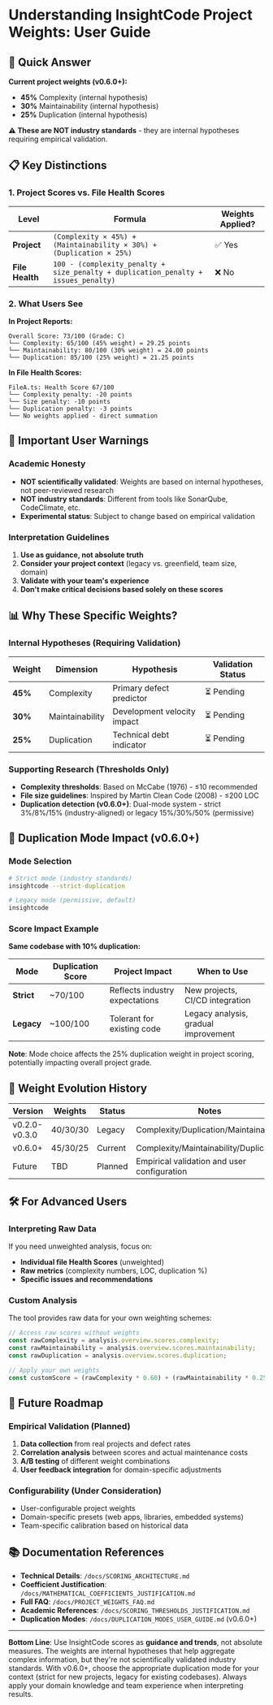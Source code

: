 # Understanding InsightCode Project Weights: User Guide

## 🎯 Quick Answer

**Current project weights (v0.6.0+):**
- **45%** Complexity (internal hypothesis)
- **30%** Maintainability (internal hypothesis) 
- **25%** Duplication (internal hypothesis)

**⚠️ These are NOT industry standards** - they are internal hypotheses requiring empirical validation.

## 📋 Key Distinctions

### 1. Project Scores vs. File Health Scores

| Level | Formula | Weights Applied? |
|-------|---------|------------------|
| **Project** | `(Complexity × 45%) + (Maintainability × 30%) + (Duplication × 25%)` | ✅ Yes |
| **File Health** | `100 - (complexity_penalty + size_penalty + duplication_penalty + issues_penalty)` | ❌ No |

### 2. What Users See

**In Project Reports:**
```
Overall Score: 73/100 (Grade: C)
└── Complexity: 65/100 (45% weight) = 29.25 points
└── Maintainability: 80/100 (30% weight) = 24.00 points  
└── Duplication: 85/100 (25% weight) = 21.25 points
```

**In File Health Scores:**
```
FileA.ts: Health Score 67/100
└── Complexity penalty: -20 points
└── Size penalty: -10 points
└── Duplication penalty: -3 points
└── No weights applied - direct summation
```

## 🚨 Important User Warnings

### Academic Honesty
- **NOT scientifically validated**: Weights are based on internal hypotheses, not peer-reviewed research
- **NOT industry standards**: Different from tools like SonarQube, CodeClimate, etc.
- **Experimental status**: Subject to change based on empirical validation

### Interpretation Guidelines
1. **Use as guidance, not absolute truth**
2. **Consider your project context** (legacy vs. greenfield, team size, domain)
3. **Validate with your team's experience**
4. **Don't make critical decisions based solely on these scores**

## 📊 Why These Specific Weights?

### Internal Hypotheses (Requiring Validation)

| Weight | Dimension | Hypothesis | Validation Status |
|--------|-----------|------------|-------------------|
| **45%** | Complexity | Primary defect predictor | ⏳ Pending |
| **30%** | Maintainability | Development velocity impact | ⏳ Pending |
| **25%** | Duplication | Technical debt indicator | ⏳ Pending |

### Supporting Research (Thresholds Only)
- **Complexity thresholds**: Based on McCabe (1976) - ≤10 recommended
- **File size guidelines**: Inspired by Martin Clean Code (2008) - ≤200 LOC
- **Duplication detection (v0.6.0+)**: Dual-mode system - strict 3%/8%/15% (industry-aligned) or legacy 15%/30%/50% (permissive)

## 🎯 Duplication Mode Impact (v0.6.0+)

### Mode Selection
```bash
# Strict mode (industry standards)
insightcode --strict-duplication

# Legacy mode (permissive, default)
insightcode
```

### Score Impact Example
**Same codebase with 10% duplication:**

| Mode | Duplication Score | Project Impact | When to Use |
|------|------------------|----------------|-------------|
| **Strict** | ~70/100 | Reflects industry expectations | New projects, CI/CD integration |
| **Legacy** | ~100/100 | Tolerant for existing code | Legacy analysis, gradual improvement |

**Note**: Mode choice affects the 25% duplication weight in project scoring, potentially impacting overall project grade.

## 🔄 Weight Evolution History

| Version | Weights | Status | Notes |
|---------|---------|--------|--------|
| v0.2.0-v0.3.0 | 40/30/30 | Legacy | Complexity/Duplication/Maintainability |
| v0.6.0+ | 45/30/25 | Current | Complexity/Maintainability/Duplication |
| Future | TBD | Planned | Empirical validation and user configuration |

## 🛠️ For Advanced Users

### Interpreting Raw Data
If you need unweighted analysis, focus on:
- **Individual file Health Scores** (unweighted)
- **Raw metrics** (complexity numbers, LOC, duplication %)
- **Specific issues and recommendations**

### Custom Analysis
The tool provides raw data for your own weighting schemes:
```javascript
// Access raw scores without weights
const rawComplexity = analysis.overview.scores.complexity;
const rawMaintainability = analysis.overview.scores.maintainability;
const rawDuplication = analysis.overview.scores.duplication;

// Apply your own weights
const customScore = (rawComplexity * 0.60) + (rawMaintainability * 0.25) + (rawDuplication * 0.15);
```

## 🔮 Future Roadmap

### Empirical Validation (Planned)
1. **Data collection** from real projects and defect rates
2. **Correlation analysis** between scores and actual maintenance costs
3. **A/B testing** of different weight combinations
4. **User feedback integration** for domain-specific adjustments

### Configurability (Under Consideration)
- User-configurable project weights
- Domain-specific presets (web apps, libraries, embedded systems)
- Team-specific calibration based on historical data

## 📚 Documentation References

- **Technical Details**: `/docs/SCORING_ARCHITECTURE.md`
- **Coefficient Justification**: `/docs/MATHEMATICAL_COEFFICIENTS_JUSTIFICATION.md`
- **Full FAQ**: `/docs/PROJECT_WEIGHTS_FAQ.md`
- **Academic References**: `/docs/SCORING_THRESHOLDS_JUSTIFICATION.md`
- **Duplication Modes**: `/docs/DUPLICATION_MODES_USER_GUIDE.md` (v0.6.0+)

---

**Bottom Line**: Use InsightCode scores as **guidance and trends**, not absolute measures. The weights are internal hypotheses that help aggregate complex information, but they're not scientifically validated industry standards. With v0.6.0+, choose the appropriate duplication mode for your context (strict for new projects, legacy for existing codebases). Always apply your domain knowledge and team experience when interpreting results.

